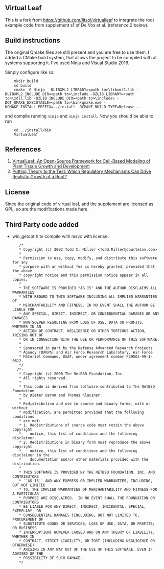 ## Virtual Leaf
This is a fork from <https://github.com/litsol/virtualleaf> to integrate the root example code from supplement s1 of De Vos et al. (reference 2 below). 

## Build instructions
The original Qmake  files are still present and you are free to use them. I added a CMake build system, that allows the project to be compiled with all systems supporting it. I've used Ninja and Visual Studio 2016.

Simply configure like so: 

		mkdir build
		cd build
		cmake -G Ninja  -DLIBXML2_LIBRARY=<path to>\libxml2.lib -DLIBXML2_INCLUDE_DIR=<path to>\include -DZLIB_LIBRARY=<path to>\zdll.lib -DZLIB_INCLUDE_DIR=<path to>\include\ -DQT_QMAKE_EXECUTABLE=<path to>\bin\qmake.exe -DCMAKE_INSTALL_PREFIX=../install -DCMAKE_BUILD_TYPE=Release ..

and compile running `ninja` and `ninja install`. Now you should be able to run 

		cd ../install/bin
		VirtualLeaf



## References
1. [VirtualLeaf: An Open-Source Framework for Cell-Based Modeling of Plant Tissue Growth and Development](http://www.plantphysiol.org/content/155/2/656)
2. [Putting Theory to the Test: Which Regulatory Mechanisms Can Drive Realistic Growth of a Root?](https://journals.plos.org/ploscompbiol/article?id=10.1371/journal.pcbi.1003910)

## License
Since the original code of virtual leaf, and the supplement are licensed as GPL, so are the modifications made here. 

## Third Party code added
* win_getopt.h to compile with msvc with license: 

		
		 /*
		 * Copyright (c) 2002 Todd C. Miller <Todd.Miller@courtesan.com>
		 *
		 * Permission to use, copy, modify, and distribute this software for any
		 * purpose with or without fee is hereby granted, provided that the above
		 * copyright notice and this permission notice appear in all copies.
		 *
		 * THE SOFTWARE IS PROVIDED "AS IS" AND THE AUTHOR DISCLAIMS ALL WARRANTIES
		 * WITH REGARD TO THIS SOFTWARE INCLUDING ALL IMPLIED WARRANTIES OF
		 * MERCHANTABILITY AND FITNESS. IN NO EVENT SHALL THE AUTHOR BE LIABLE FOR
		 * ANY SPECIAL, DIRECT, INDIRECT, OR CONSEQUENTIAL DAMAGES OR ANY DAMAGES
		 * WHATSOEVER RESULTING FROM LOSS OF USE, DATA OR PROFITS, WHETHER IN AN
		 * ACTION OF CONTRACT, NEGLIGENCE OR OTHER TORTIOUS ACTION, ARISING OUT OF
		 * OR IN CONNECTION WITH THE USE OR PERFORMANCE OF THIS SOFTWARE.
		 *
		 * Sponsored in part by the Defense Advanced Research Projects
		 * Agency (DARPA) and Air Force Research Laboratory, Air Force
		 * Materiel Command, USAF, under agreement number F39502-99-1-0512.
		 */
		/*-
		 * Copyright (c) 2000 The NetBSD Foundation, Inc.
		 * All rights reserved.
		 *
		 * This code is derived from software contributed to The NetBSD Foundation
		 * by Dieter Baron and Thomas Klausner.
		 *
		 * Redistribution and use in source and binary forms, with or without
		 * modification, are permitted provided that the following conditions
		 * are met:
		 * 1. Redistributions of source code must retain the above copyright
		 *    notice, this list of conditions and the following disclaimer.
		 * 2. Redistributions in binary form must reproduce the above copyright
		 *    notice, this list of conditions and the following disclaimer in the
		 *    documentation and/or other materials provided with the distribution.
		 *
		 * THIS SOFTWARE IS PROVIDED BY THE NETBSD FOUNDATION, INC. AND CONTRIBUTORS
		 * ``AS IS'' AND ANY EXPRESS OR IMPLIED WARRANTIES, INCLUDING, BUT NOT LIMITED
		 * TO, THE IMPLIED WARRANTIES OF MERCHANTABILITY AND FITNESS FOR A PARTICULAR
		 * PURPOSE ARE DISCLAIMED.  IN NO EVENT SHALL THE FOUNDATION OR CONTRIBUTORS
		 * BE LIABLE FOR ANY DIRECT, INDIRECT, INCIDENTAL, SPECIAL, EXEMPLARY, OR
		 * CONSEQUENTIAL DAMAGES (INCLUDING, BUT NOT LIMITED TO, PROCUREMENT OF
		 * SUBSTITUTE GOODS OR SERVICES; LOSS OF USE, DATA, OR PROFITS; OR BUSINESS
		 * INTERRUPTION) HOWEVER CAUSED AND ON ANY THEORY OF LIABILITY, WHETHER IN
		 * CONTRACT, STRICT LIABILITY, OR TORT (INCLUDING NEGLIGENCE OR OTHERWISE)
		 * ARISING IN ANY WAY OUT OF THE USE OF THIS SOFTWARE, EVEN IF ADVISED OF THE
		 * POSSIBILITY OF SUCH DAMAGE.
		 */

